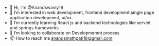 - 👋 Hi, I’m @Anandswamy18
- 👀 I’m interested in web development, frontend development,single page application development, ui/ux.
- 🌱 I’m currently learning React js and backend technologies like servlet and springs frameworks.
- 💞️ I’m looking to collaborate on Developmemnt process.
- 📫 How to reach me anandsmathpati18@gmail.com

<!---
Anandswamy18/Anandswamy18 is a ✨ special ✨ repository because its `README.md` (this file) appears on your GitHub profile.
You can click the Preview link to take a look at your changes.
--->
